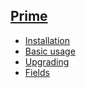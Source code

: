 ## [Prime]()
- [Installation](install)
- [Basic usage](using)
- [Upgrading](upgrading)
- [Fields](fields)